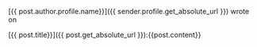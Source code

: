 
[{{ post.author.profile.name}}]({{ sender.profile.get_absolute_url }}) wrote on

[{{ post.title}}]({{ post.get_absolute_url }}):{{post.content}}
